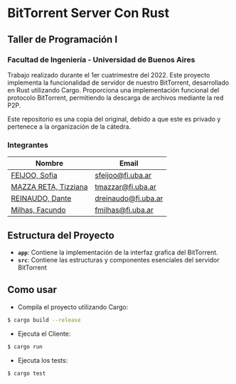 # BitTorrent Server Con Rust

## Taller de Programación I 
### Facultad de Ingeniería - Universidad de Buenos Aires

Trabajo realizado durante el 1er cuatrimestre del 2022. Este proyecto implementa la funcionalidad de servidor de nuestro BitTorrent, desarrollado en Rust utilizando Cargo. Proporciona una implementación funcional del protocolo BitTorrent, permitiendo la descarga de archivos mediante la red P2P.

Este repositorio es una copia del original, debido a que este es privado y pertenece a la organización de la cátedra. 

### Integrantes 

Nombre |   Email
------ |  -------------
[FEIJOO, Sofia](https://github.com/feijooso) | sfeijoo@fi.uba.ar
[MAZZA RETA, Tizziana](https://github.com/tizziana) | tmazzar@fi.uba.ar
[REINAUDO, Dante](https://github.com/DanteReinaudo) | dreinaudo@fi.uba.ar
[Milhas, Facundo](https://github.com/facundomilhas) | fmilhas@fi.uba.ar


## Estructura del Proyecto

- **`app`**: Contiene la implementación de la interfaz grafica del BitTorrent.
- **`src`**: Contiene las estructuras y componentes esenciales del servidor BitTorrent


## Como usar

* Compila el proyecto utilizando Cargo:
```bash
$ cargo build --release
```

* Ejecuta el Cliente:
```bash
$ cargo run
```

* Ejecuta los tests:
```bash
$ cargo test
```
